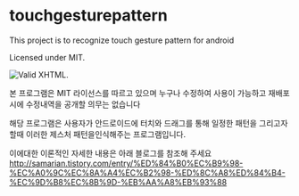 touchgesturepattern
===================

This project is to recognize touch gesture pattern for android

Licensed under MIT.



![Valid XHTML](http://cfile26.uf.tistory.com/image/24609A395149C5EA12817B).



본 프로그램은 MIT 라이선스를 따르고 있으며 누구나 수정하여 사용이 가능하고 재배포 시에 수정내역을 공개할 의무는 없습니다

해당 프로그램은 사용자가 안드로이드에 터치와 드래그를 통해 일정한 패턴을 
그리고자 할때 이러한 제스처 패턴을인식해주는 프로그램입니다.

이에대한 이론적인 자세한 내용은 아래 블로그를 참조해 주세요
http://samarian.tistory.com/entry/%ED%84%B0%EC%B9%98-%EC%A0%9C%EC%8A%A4%EC%B2%98-%ED%8C%A8%ED%84%B4-%EC%9D%B8%EC%8B%9D-%EB%AA%A8%EB%93%88

